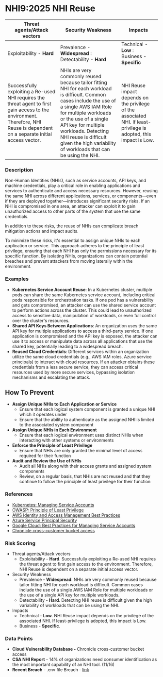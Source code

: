 # NHI9:2025 NHI Reuse

| Threat agents/Attack vectors | Security Weakness                                                                                                                                                                                                                                                                                                                | Impacts                                       |
|------------------------------|----------------------------------------------------------------------------------------------------------------------------------------------------------------------------------------------------------------------------------------------------------------------------------------------------------------------------------|-----------------------------------------------|
| Exploitability - **Hard**    | Prevalence - **Widespread** : Detectability - **Hard**                                                                                                                                                                                                                                                                           | Technical - **Low** : Business - **Specific** |
| Successfully exploiting a Re-used NHI requires the threat agent to first gain access to the environment. Therefore, NHI Reuse is dependent on a separate initial access vector. | NHIs are very commonly reused because tailor fitting NHI for each workload is difficult. Common cases include the use of a single AWS IAM Role for multiple workloads or the use of a single API key for multiple workloads. Detecting NHI reuse is difficult given the high variability of workloads that can be using the NHI. | NHI Reuse impact depends on the privilege of the associated NHI. If least-privilege is adopted, this impact is Low. |

### Description

Non-Human Identities (NHIs), such as service accounts, API keys, and machine credentials, play a critical role in enabling applications and services to authenticate and access necessary resources. However, reusing the same NHI across different applications, services, or components—even if they are deployed together—introduces significant security risks. If an NHI is compromised in one area, an attacker can exploit it to gain unauthorized access to other parts of the system that use the same credentials. 

In addition to these risks, the reuse of NHIs can complicate breach mitigation actions and impact audits.   

To minimize these risks, it's essential to assign unique NHIs to each application or service. This approach adheres to the principle of least privilege, ensuring that each NHI has only the permissions necessary for its specific function. By isolating NHIs, organizations can contain potential breaches and prevent attackers from moving laterally within the environment.

### Examples

* **Kubernetes Service Account Reuse**: In a Kubernetes cluster, multiple pods can share the same Kubernetes service account, including critical pods responsible for orchestration tasks. If one pod has a vulnerability and gets compromised, an attacker can use the shared service account to perform actions across the cluster. This could lead to unauthorized access to sensitive data, manipulation of workloads, or even full control over the cluster's resources.
* **Shared API Keys Between Applications**: An organization uses the same API key for multiple applications to access a third-party service. If one application is compromised and the API key is exposed, the attacker can use it to access or manipulate data across all applications that use the shared key, potentially leading to a widespread breach.
* **Reused Cloud Credentials**: Different services within an organization utilize the same cloud credentials (e.g., AWS IAM roles, Azure service principals) to interact with cloud resources. If an attacker obtains these credentials from a less secure service, they can access critical resources used by more secure services, bypassing isolation mechanisms and escalating the attack.

## How To Prevent

* **Assign Unique NHIs to Each Application or Service**
   - Ensure that each logical system component is granted a unique NHI which it operates under
   - Ensure that the ability to authenticate as the assigned NHI is limited to the associated system component
* **Assign Unique NHIs in Each Environment**
   - Ensure that each logical environment uses distinct NHIs when interacting with other systems or environments
* **Enforce the Principle of Least Privilege**
   - Ensure that NHIs are only granted the minimal level of access required for their function
* **Audit and Review the Use of NHIs**
   - Audit all NHIs along with their access grants and assigned system components
   - Review, on a regular basis, that NHIs are not reused and that they continue to follow the principle of least privilege for their function

### References

* [Kubernetes: Managing Service Accounts](https://kubernetes.io/docs/reference/access-authn-authz/service-accounts-admin/)
* [OWASP: Principle of Least Privilege](https://owasp.org/www-community/Access_Control)
* [AWS Identity and Access Management Best Practices](https://docs.aws.amazon.com/IAM/latest/UserGuide/best-practices.html)
* [Azure Service Principal Security](https://docs.microsoft.com/en-us/azure/active-directory/develop/howto-create-service-principal-portal)
* [Google Cloud: Best Practices for Managing Service Accounts](https://cloud.google.com/iam/docs/best-practices-service-accounts)
* [Chronicle cross-customer bucket access](https://cloud.google.com/support/bulletins#gcp-2023-028)

### Risk Scoring

* Threat agents/Attack vectors
    * Exploitability \- **Hard**. Successfully exploiting a Re-used NHI requires the threat agent to first gain access to the environment. Therefore, NHI Reuse is dependent on a separate initial access vector.
* Security Weakness
    * Prevalence \- **Widespread**. NHIs are very commonly reused because tailor fitting NHI for each workload is difficult. Common cases include the use of a single AWS IAM Role for multiple workloads or the use of a single API key for multiple workloads.
    * Detectability \- **Hard**. Detecting NHI reuse is difficult given the high variability of workloads that can be using the NHI.
* Impacts
    * Technical \- **Low**. NHI Reuse impact depends on the privilege of the associated NHI. If least-privilege is adopted, this impact is Low.
    * Business \- **Specific**.

### Data Points

- **Cloud Vulnerability Database \-** Chronicle cross-customer bucket access
- **CSA NHI Report** \- 14% of organizations need consumer identification as the most important capability of an NHI tool. (11/16)
- **Recent Breach** \- .env file Breach \- [link](https://medium.com/@ronilichtman/large-scale-extortion-via-secrets-in-env-files-why-secret-vaults-just-arent-enough-9b4c568724ca)


